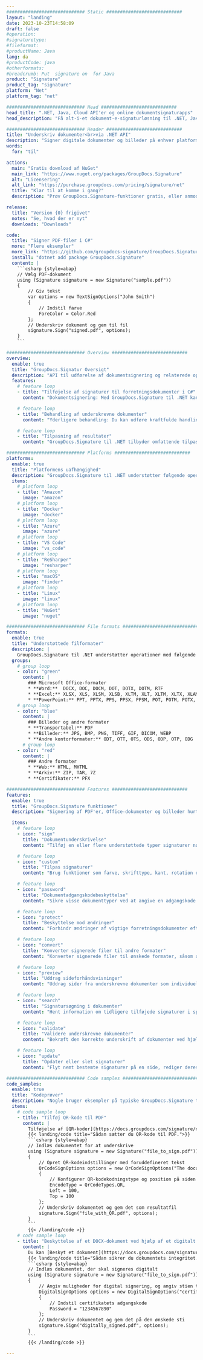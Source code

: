 ```yaml
---
############################# Static ############################
layout: "landing"
date: 2023-10-23T14:58:09
draft: false
#operation: 
#signaturetype: 
#fileformat: 
#productName: Java
lang: da
#productCode: java
#otherformats: 
#breadcrumb: Put  signature on  for Java
product: "Signature"
product_tag: "signature"
platform: "Net"
platform_tag: "net"

############################# Head ############################
head_title: ".NET, Java, Cloud API'er og online dokumentsignaturapps"
head_description: "Få alt-i-et dokument-e-signaturløsning til .NET, Java og cloud-baserede applikationer. Signer almindelige dokumentformater online ved hjælp af simpel træk og slip-funktion"

############################# Header ############################
title: "Underskriv dokumenter<br>via .NET API"
description: "Signer digitale dokumenter og billeder på enhver platform ved hjælp af vores fleksible API'er og app-baserede løsninger til programmører og slutbrugere."
words:
  for: "til"

actions:
  main: "Gratis download af NuGet"
  main_link: "https://www.nuget.org/packages/GroupDocs.Signature"
  alt: "Licensering"
  alt_link: "https://purchase.groupdocs.com/pricing/signature/net"
  title: "Klar til at komme i gang?"
  description: "Prøv GroupDocs.Signature-funktioner gratis, eller anmod om en licens"

release:
  title: "Version {0} frigivet"
  notes: "Se, hvad der er nyt"
  downloads: "Downloads"

code:
  title: "Signer PDF-filer i C#"
  more: "Flere eksempler"
  more_link: "https://github.com/groupdocs-signature/GroupDocs.Signature-for-.NET"
  install: "dotnet add package GroupDocs.Signature"
  content: |
    ```csharp {style=abap}   
    // Vælg PDF-dokument
    using (Signature signature = new Signature("sample.pdf"))
    {
        // Giv tekst
        var options = new TextSignOptions("John Smith")
        {
            // Indstil farve
            ForeColor = Color.Red
        };
        // Underskriv dokument og gem til fil
        signature.Sign("signed.pdf", options);
    }
    ```

############################# Overview ############################
overview:
  enable: true
  title: "GroupDocs.Signatur Oversigt"
  description: "API til udførelse af dokumentsignering og relaterede operationer i .NET-applikationer"
  features:
    # feature loop
    - title: "Tilføjelse af signaturer til forretningsdokumenter i C#"
      content: "Dokumentsignering: Med GroupDocs.Signature til .NET kan du tilføje forskellige typer signaturer, såsom tekst, billeder, stregkoder og digitale certifikater, til PDF- og Office-dokumenter. Denne API giver dig mulighed for at signere dine dokumenter med næsten enhver datatype, inklusive skjulte metadata."

    # feature loop
    - title: "Behandling af underskrevne dokumenter"
      content: "Yderligere behandling: Du kan udføre kraftfulde handlinger på signerede dokumenter ved hjælp af GroupDocs.Signature. Dette omfatter søgning efter eksisterende signaturer i forretningsdokumenter og verificering af dem ved hjælp af specifikke kriterier. Derudover kan du hente dokumentoplysninger og forhåndsvise sider gennem denne .NET API."

    # feature loop
    - title: "Tilpasning af resultater"
      content: "GroupDocs.Signature til .NET tilbyder omfattende tilpasningsmuligheder. Du kan præcist placere signaturer hvor som helst på en dokumentside og justere deres udseende ved hjælp af en række forskellige indstillinger. Desuden understøtter denne API lagring af behandlede dokumenter i en lang række understøttede formater."

############################# Platforms ############################
platforms:
  enable: true
  title: "Platformens uafhængighed"
  description: "GroupDocs.Signature til .NET understøtter følgende operativsystemer, rammer og pakkeadministratorer"
  items:
    # platform loop
    - title: "Amazon"
      image: "amazon"
    # platform loop
    - title: "Docker"
      image: "docker"
    # platform loop
    - title: "Azure"
      image: "azure"
    # platform loop
    - title: "VS Code"
      image: "vs_code"
    # platform loop
    - title: "ReSharper"
      image: "resharper"
    # platform loop
    - title: "macOS"
      image: "finder"
    # platform loop
    - title: "Linux"
      image: "linux"
    # platform loop
    - title: "NuGet"
      image: "nuget"

############################# File formats ############################
formats:
  enable: true
  title: "Understøttede filformater"
  description: |
    GroupDocs.Signature til .NET understøtter operationer med følgende [filformater](https://docs.groupdocs.com/signature/net/supported-document-formats/).
  groups:
    # group loop
    - color: "green"
      content: |
        ### Microsoft Office-formater
        * **Word:**  DOCX, DOC, DOCM, DOT, DOTX, DOTM, RTF
        * **Excel:** XLSX, XLS, XLSM, XLSB, XLTM, XLT, XLTM, XLTX, XLAM, SXC, SpreadsheetML
        * **PowerPoint:** PPT, PPTX, PPS, PPSX, PPSM, POT, POTM, POTX, PPTM
    # group loop
    - color: "blue"
      content: |
        ### Billeder og andre formater
        * **Transportabel:** PDF
        * **Billeder:** JPG, BMP, PNG, TIFF, GIF, DICOM, WEBP
        * **Andre kontorformater:** ODT, OTT, OTS, ODS, ODP, OTP, ODG
      # group loop
    - color: "red"
      content: |
        ### Andre formater
        * **Web:** HTML, MHTML
        * **Arkiv:** ZIP, TAR, 7Z
        * **Certifikater:** PFX

############################# Features ############################
features:
  enable: true
  title: "GroupDocs.Signature funktioner"
  description: "Signering af PDF'er, Office-dokumenter og billeder hurtigt og præcist"

  items:
    # feature loop
    - icon: "sign"
      title: "Dokumentunderskrivelse"
      content: "Tilføj en eller flere understøttede typer signaturer nøjagtigt på enhver specificeret position på forretningsdokumenter."

    # feature loop
    - icon: "custom"
      title: "Tilpas signaturer"
      content: "Brug funktioner som farve, skrifttype, kant, rotation osv. til at konfigurere udseendet af signaturer."

    # feature loop
    - icon: "password"
      title: "Dokumentadgangskodebeskyttelse"
      content: "Sikre visse dokumenttyper ved at angive en adgangskode efter signering."

    # feature loop
    - icon: "protect"
      title: "Beskyttelse mod ændringer"
      content: "Forhindr ændringer af vigtige forretningsdokumenter efter tilføjelse af en signatur med et digitalt certifikat."

    # feature loop
    - icon: "convert"
      title: "Konverter signerede filer til andre formater"
      content: "Konverter signerede filer til ønskede formater, såsom at gemme et Word-dokument som en PDF."

    # feature loop
    - icon: "preview"
      title: "Uddrag sideforhåndsvisninger"
      content: "Uddrag sider fra underskrevne dokumenter som individuelle billeder til fremtidig behandling."

    # feature loop
    - icon: "search"
      title: "Signatursøgning i dokumenter"
      content: "Hent information om tidligere tilføjede signaturer i specifikke dokumenter."

    # feature loop
    - icon: "validate"
      title: "Validere underskrevne dokumenter"
      content: "Bekræft den korrekte underskrift af dokumenter ved hjælp af valideringsfunktioner."

    # feature loop
    - icon: "update"
      title: "Opdater eller slet signaturer"
      content: "Flyt nemt bestemte signaturer på en side, rediger deres tekst eller slet dem uden problemer."

############################# Code samples ############################
code_samples:
  enable: true
  title: "Kodeprøver"
  description: "Nogle bruger eksempler på typiske GroupDocs.Signature til .NET-operationer"
  items:
    # code sample loop
    - title: "Tilføj QR-kode til PDF"
      content: |
        Tilføjelse af [QR-koder](https://docs.groupdocs.com/signature/net/esign-document-with-qr-code-signature/) til specifikke sider med PDF-dokumenter kan forbedre forretningsprocesser. Nedenfor er et eksempel på, hvordan man tilføjer en QR-kode ved hjælp af GroupDocs.Signature.
        {{< landing/code title="Sådan sætter du QR-kode til PDF.">}}
        ```csharp {style=abap}
        // Indlæs dokumentet for at underskrive
        using (Signature signature = new Signature("file_to_sign.pdf"))
        {
            // Opret QR-kodeindstillinger med foruddefineret tekst
            QrCodeSignOptions options = new QrCodeSignOptions("The document is approved by John Smith")
            {
                // Konfigurer QR-kodekodningstype og position på siden
                EncodeType = QrCodeTypes.QR,
                Left = 100,
                Top = 100
            };
            // Underskriv dokumentet og gem det som resultatfil
            signature.Sign("file_with_QR.pdf", options);
        }
        ```
        {{< /landing/code >}}
    # code sample loop
    - title: "Beskyttelse af et DOCX-dokument ved hjælp af et digitalt certifikat"
      content: |
        Du kan [Beskyt et dokument](https://docs.groupdocs.com/signature/net/esign-document-with-digital-signature/) ved hjælp af personlige eller virksomhedssignaturer gemt som digitale certifikater. Sådanne beskyttede dokumenter kan ikke ændres uden at gøre signaturen ugyldig.
        {{< landing/code title="Sådan sikrer du dokumentets integritet.">}}
        ```csharp {style=abap}   
        // Indlæs dokumentet, der skal signeres digitalt
        using (Signature signature = new Signature("file_to_sign.pdf"))
        {
            // Angiv muligheder for digital signering, og angiv stien til certifikatfilen
            DigitalSignOptions options = new DigitalSignOptions("certificate.pfx")
            {
                // Indstil certifikatets adgangskode
                Password = "1234567890"
            };
            // Underskriv dokumentet og gem det på den ønskede sti
            signature.Sign("digitally_signed.pdf", options);
        }
        ```
        {{< /landing/code >}}

---
```

